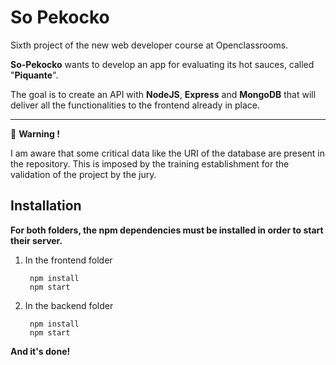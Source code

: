 # So Pekocko

Sixth project of the new web developer course at Openclassrooms. 

**So-Pekocko** wants to develop an app for evaluating its hot sauces, called "**Piquante**". 

The goal is to create an API with **NodeJS**, **Express** and **MongoDB** that will deliver all the functionalities to the frontend already in place.

---

&#x1F4D9; **Warning !**

I am aware that some critical data like the URI of the database are present in the repository. This is imposed by the training establishment for the validation of the project by the jury.

## Installation

**For both folders, the npm dependencies must be installed in order to start their server.**

1. In the frontend folder

        npm install
        npm start
        
2. In the backend folder

        npm install
        npm start
        
**And it's done!**
